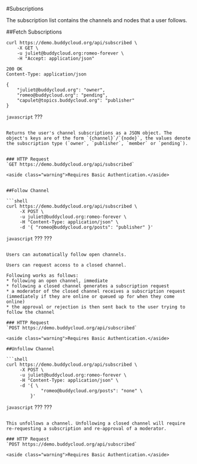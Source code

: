 #Subscriptions

The subscription list contains the channels and nodes that a user follows.

##Fetch Subscriptions

```shell
curl https://demo.buddycloud.org/api/subscribed \
    -X GET \
    -u juliet@buddycloud.org:romeo-forever \
    -H "Accept: application/json"
```

```shell
200 OK
Content-Type: application/json

{
    "juliet@buddycloud.org": "owner",
    "romeo@buddycloud.org": "pending",
    "capulet@topics.buddycloud.org": "publisher"
}
```

```javascript```
???
```

Returns the user's channel subscriptions as a JSON object. The object's keys are of the form `{channel}`/`{node}`, the values denote the subscription type (`owner`, `publisher`, `member` or `pending`).


### HTTP Request
`GET https://demo.buddycloud.org/api/subscribed`

<aside class="warning">Requires Basic Authentication.</aside>


##Follow Channel

```shell
curl https://demo.buddycloud.org/api/subscribed \
     -X POST \
     -u juliet@buddycloud.org:romeo-forever \
     -H "Content-Type: application/json" \
     -d '{ "romeo@buddycloud.org/posts": "publisher" }'
```

```javascript```
???
???
```

Users can automatically follow open channels. 

Users can request access to a closed channel.

Following works as follows:
* following an open channel, immediate
* following a closed channel generates a subscription request
* a moderator of the closed channel receives a subscription request (immediately if they are online or queued up for when they come online)
* the approval or rejection is then sent back to the user trying to follow the channel

### HTTP Request
`POST https://demo.buddycloud.org/api/subscribed`

<aside class="warning">Requires Basic Authentication.</aside>

##Unfollow Channel

```shell
curl https://demo.buddycloud.org/api/subscribed \
     -X POST \
     -u juliet@buddycloud.org:romeo-forever \
     -H "Content-Type: application/json" \
     -d '{ \
             "romeo@buddycloud.org/posts": "none" \
         }'
```

```javascript```
???
???
```

This unfollows a channel. Unfollowing a closed channel will require re-requesting a subscription and re-approval of a moderator.

### HTTP Request
`POST https://demo.buddycloud.org/api/subscribed`

<aside class="warning">Requires Basic Authentication.</aside>

